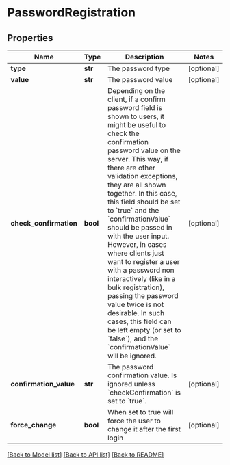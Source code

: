 # PasswordRegistration

## Properties
Name | Type | Description | Notes
------------ | ------------- | ------------- | -------------
**type** | **str** | The password type | [optional] 
**value** | **str** | The password value | [optional] 
**check_confirmation** | **bool** | Depending on the client, if a confirm password field is shown to users, it might be useful to check the confirmation password value on the server. This way, if there are other validation exceptions, they are all shown together. In this case, this field should be set to &#x60;true&#x60; and the &#x60;confirmationValue&#x60; should be passed in with the user input. However, in cases where clients just want to register a user with a password non interactively (like in a bulk registration), passing the password value twice is not desirable. In such cases, this field can be left empty (or set to &#x60;false&#x60;), and the &#x60;confirmationValue&#x60; will be ignored.  | [optional] 
**confirmation_value** | **str** | The password confirmation value. Is ignored unless &#x60;checkConfirmation&#x60; is set to &#x60;true&#x60;.  | [optional] 
**force_change** | **bool** | When set to true will force the user to change it after the first login  | [optional] 

[[Back to Model list]](../README.md#documentation-for-models) [[Back to API list]](../README.md#documentation-for-api-endpoints) [[Back to README]](../README.md)


